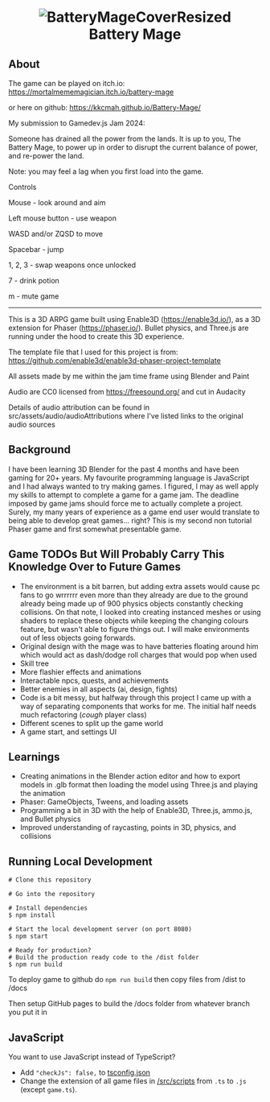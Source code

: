 <h1 align="center">
  
  
![BatteryMageCoverResized](https://github.com/kkcmah/Battery-Mage/assets/16821647/2854c2ed-097e-4bc3-985b-964ed0af029d)
<br>
  Battery Mage
  <br>
</h1>

## About

The game can be played on itch.io: https://mortalmememagician.itch.io/battery-mage

or here on github: https://kkcmah.github.io/Battery-Mage/

My submission to Gamedev.js Jam 2024:

Someone has drained all the power from the lands. It is up to you, The Battery Mage, to power up in order to disrupt the current balance of power, and re-power the land.

Note: you may feel a lag when you first load into the game. 

Controls

Mouse - look around and aim

Left mouse button - use weapon

WASD and/or ZQSD to move

Spacebar - jump

1, 2, 3  - swap weapons once unlocked

7 - drink potion

m - mute game

-------------------------------------------------------------

This is a 3D ARPG game built using Enable3D (https://enable3d.io/), as a 3D extension for Phaser (https://phaser.io/). Bullet physics, and Three.js are running under the hood to create this 3D experience.

The template file that I used for this project is from: https://github.com/enable3d/enable3d-phaser-project-template

All assets made by me within the jam time frame using Blender and Paint

Audio are CC0 licensed from https://freesound.org/ and cut in Audacity

Details of audio attribution can be found in src/assets/audio/audioAttributions where I've listed links to the original audio sources

## Background

I have been learning 3D Blender for the past 4 months and have been gaming for 20+ years. My favourite programming language is JavaScript and I had always wanted to try making games. I figured, I may as well apply my skills to attempt to complete a game for a game jam. The deadline imposed by game jams should force me to actually complete a project. Surely, my many years of experience as a game end user would translate to being able to develop great games... right? This is my second non tutorial Phaser game and first somewhat presentable game.

## Game TODOs But Will Probably Carry This Knowledge Over to Future Games

- The environment is a bit barren, but adding extra assets would cause pc fans to go wrrrrrr even more than they already are due to the ground already being made up of 900 physics objects constantly checking collisions. On that note, I looked into creating instanced meshes or using shaders to replace these objects while keeping the changing colours feature, but wasn't able to figure things out. I will make environments out of less objects going forwards.
- Original design with the mage was to have batteries floating around him which would act as dash/dodge roll charges that would pop when used
- Skill tree
- More flashier effects and animations
- Interactable npcs, quests, and achievements
- Better enemies in all aspects (ai, design, fights)
- Code is a bit messy, but halfway through this project I came up with a way of separating components that works for me. The initial half needs much refactoring (*cough* player class)
- Different scenes to split up the game world
- A game start, and settings UI

## Learnings

- Creating animations in the Blender action editor and how to export models in .glb format then loading the model using Three.js and playing the animation
- Phaser: GameObjects, Tweens, and loading assets
- Programming a bit in 3D with the help of Enable3D, Three.js, ammo.js, and Bullet physics
- Improved understanding of raycasting, points in 3D, physics, and collisions

## Running Local Development

```console
# Clone this repository

# Go into the repository

# Install dependencies
$ npm install

# Start the local development server (on port 8080)
$ npm start

# Ready for production?
# Build the production ready code to the /dist folder
$ npm run build
```

To deploy game to github do `npm run build` then copy files from /dist to /docs

Then setup GitHub pages to build the /docs folder from whatever branch you put it in

## JavaScript

You want to use JavaScript instead of TypeScript?

- Add `"checkJs": false,` to [tsconfig.json](./tsconfig.json)
- Change the extension of all game files in [/src/scripts](./src/scripts) from `.ts` to `.js` (except `game.ts`).
